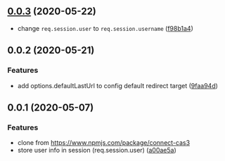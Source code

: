 ## [0.0.3](https://github.com/knickknackfly/node-cas/compare/v0.0.2...v0.0.3) (2020-05-22)

* change `req.session.user` to `req.session.username`	([f98b1a4](https://github.com/knickknackfly/node-cas/commit/f98b1a4800926cf28640bed3add85da3fce1cc50))


## 0.0.2 (2020-05-21)


### Features

* add options.defaultLastUrl to config default redirect target ([9faa94d](https://github.com/knickknackfly/node-cas/commit/9faa94d3a0a04f424900785a6edf7da1cb1fc7ac))


## 0.0.1 (2020-05-07)

### Features

* clone from https://www.npmjs.com/package/connect-cas3
* store user info in session (req.session.user) ([a00ae5a](https://github.com/knickknackfly/node-cas/commit/a00ae5ad8e14f08cafac3ffe93ba8df61099584f))

